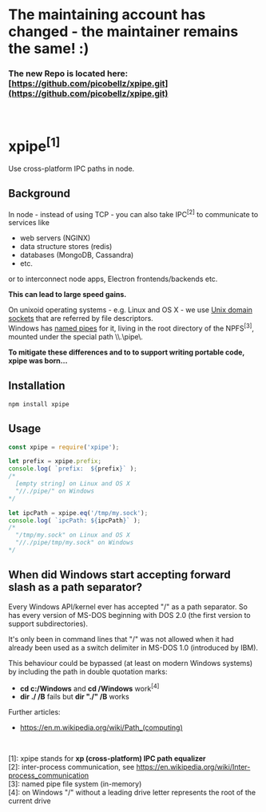 
# The maintaining account has changed - the maintainer remains the same! :)

### The new Repo is located here: [https://github.com/picobellz/xpipe.git](https://github.com/picobellz/xpipe.git)

&nbsp;
&nbsp;

xpipe<sup>[1]</sup>
===================

Use cross-platform IPC paths in node.

Background
----------

In node - instead of using TCP - you can also take IPC<sup>[2]</sup> to communicate to services like

- web servers (NGINX)
- data structure stores (redis)
- databases (MongoDB, Cassandra)
- etc.

or to interconnect node apps, Electron frontends/backends etc.  

**This can lead to large speed gains.**

On unixoid operating systems - e.g. Linux and OS X - we use [Unix domain sockets](https://en.wikipedia.org/wiki/Unix_domain_socket) 
that are referred by file descriptors.  
Windows has [named pipes](https://en.wikipedia.org/wiki/Named_pipe) for it, living 
in the root directory of the NPFS<sup>[3]</sup>, mounted under the special path \\\\.\\pipe\\.

**To mitigate these differences and to to support writing portable code, xpipe was born...**

Installation
------------

    npm install xpipe


Usage
-----

```javascript
const xpipe = require('xpipe');

let prefix = xpipe.prefix;
console.log( `prefix:  ${prefix}` );
/*
  [empty string] on Linux and OS X
  "//./pipe/" on Windows
*/

let ipcPath = xpipe.eq('/tmp/my.sock');
console.log( `ipcPath: ${ipcPath}` );
/*
  "/tmp/my.sock" on Linux and OS X
  "//./pipe/tmp/my.sock" on Windows
*/
```

When did Windows start accepting forward slash as a path separator?
-------------------------------------------------------------------

Every Windows API/kernel ever has accepted "/" as a path separator.
So has every version of MS-DOS beginning with DOS 2.0 (the first version 
to support subdirectories).

It's only been in command lines that "/" was not allowed when it had
already been used as a switch delimiter in MS-DOS 1.0 (introduced by IBM).

This behaviour could be bypassed (at least on modern Windows systems) by including 
the path in double quotation marks:
- **cd c:/Windows** and **cd /Windows** work<sup>[4]</sup>
- **dir ./ /B** fails but **dir "./" /B** works

Further articles: 
- https://en.m.wikipedia.org/wiki/Path_(computing)

<p>&nbsp;</p> 
  
[1]: xpipe stands for **xp (cross-platform) IPC path equalizer**  
[2]: inter-process communication, see https://en.wikipedia.org/wiki/Inter-process_communication  
[3]: named pipe file system (in-memory)  
[4]: on Windows "/" without a leading drive letter represents the root of the current drive  
